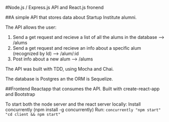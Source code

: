 #Node.js / Express.js API and React.js fronend

##A simple API that stores data about Startup Institute alumni.

The API allows the user:
 1. Send a get request and recieve a list of all the alums in the database --> /alums
 2. Send a get request and recieve an info about a specific alum (recognized by Id) --> /alum/:id
 3. Post info about a new alum --> /alums

The API was built with TDD, using Mocha and Chai.

The database is Postgres an the ORM is Sequelize.


##Frontend Reactapp that consumes the API.
Built with create-react-app and Bootstrap


To start both the node server and the react server locally:
Install concurrently (npm install -g concurrently)
Run: `concurrently "npm start" "cd client && npm start"`